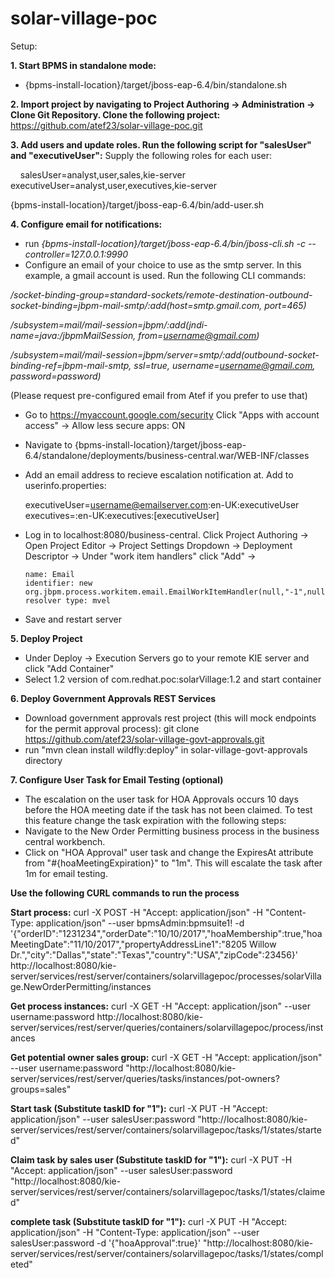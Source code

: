 # solar-village-poc

Setup:

**1. Start BPMS in standalone mode:**
  - {bpms-install-location}/target/jboss-eap-6.4/bin/standalone.sh

**2. Import project by navigating to Project Authoring -> Administration -> Clone Git Repository. Clone the following project:**
  https://github.com/atef23/solar-village-poc.git

**3. Add users and update roles. Run the following script for "salesUser" and "executiveUser":**
Supply the following roles for each user:
      
        salesUser=analyst,user,sales,kie-server
        executiveUser=analyst,user,executives,kie-server
      
{bpms-install-location}/target/jboss-eap-6.4/bin/add-user.sh

**4. Configure email for notifications:**
  - run *{bpms-install-location}/target/jboss-eap-6.4/bin/jboss-cli.sh -c --controller=127.0.0.1:9990*
  - Configure an email of your choice to use as the smtp server. In this example, a gmail account is used. Run the following    CLI commands:
  
  */socket-binding-group=standard-sockets/remote-destination-outbound-socket-binding=jbpm-mail-smtp/:add(host=smtp.gmail.com, port=465)*
  
 */subsystem=mail/mail-session=jbpm/:add(jndi-name=java:/jbpmMailSession, from=username@gmail.com)*  
 
 */subsystem=mail/mail-session=jbpm/server=smtp/:add(outbound-socket-binding-ref=jbpm-mail-smtp, ssl=true, username=username@gmail.com, password=password)*     
  
(Please request pre-configured email from Atef if you prefer to use that)

  - Go to https://myaccount.google.com/security Click "Apps with account access" -> Allow less secure apps: ON
  
  - Navigate to {bpms-install-location}/target/jboss-eap-6.4/standalone/deployments/business-central.war/WEB-INF/classes
  - Add an email address to recieve escalation notification at. Add to userinfo.properties:
      
      executiveUser=username@emailserver.com:en-UK:executiveUser
      executives=:en-UK:executives:[executiveUser]
      
  - Log in to localhost:8080/business-central. Click Project Authoring -> Open Project Editor -> Project Settings Dropdown ->       Deployment Descriptor -> Under "work item handlers" click "Add" -> 

        name: Email
        identifier: new org.jbpm.process.workitem.email.EmailWorkItemHandler(null,"-1",null,null,true)
        resolver type: mvel
        
  - Save and restart server
  
  
**5. Deploy Project**
- Under Deploy -> Execution Servers go to your remote KIE server and click "Add Container"
- Select 1.2 version of com.redhat.poc:solarVillage:1.2 and start container

**6. Deploy Government Approvals REST Services**
- Download government approvals rest project (this will mock endpoints for the permit approval process): git clone https://github.com/atef23/solar-village-govt-approvals.git
- run "mvn clean install wildfly:deploy" in solar-village-govt-approvals directory

**7. Configure User Task for Email Testing (optional)**
- The escalation on the user task for HOA Approvals occurs 10 days before the HOA meeting date if the task has not been claimed. To test this feature change the task expiration with the following steps:
- Navigate to the New Order Permitting business process in the business central workbench.
- Click on "HOA Approval" user task and change the ExpiresAt attribute from                              "#{hoaMeetingExpiration}" to "1m". This will escalate the task after 1m for email testing.

**Use the following CURL commands to run the process**

**Start process:**
curl -X POST -H "Accept: application/json" -H "Content-Type: application/json" --user bpmsAdmin:bpmsuite1! -d '{"orderID":"1231234","orderDate":"10/10/2017","hoaMembership":true,"hoaMeetingDate":"11/10/2017","propertyAddressLine1":"8205 Willow Dr.","city":"Dallas","state":"Texas","country":"USA","zipCode":23456}' http://localhost:8080/kie-server/services/rest/server/containers/solarvillagepoc/processes/solarVillage.NewOrderPermitting/instances

**Get process instances:**
curl -X GET -H "Accept: application/json" --user username:password http://localhost:8080/kie-server/services/rest/server/queries/containers/solarvillagepoc/process/instances

**Get potential owner sales group:**
curl -X GET -H "Accept: application/json" --user username:password "http://localhost:8080/kie-server/services/rest/server/queries/tasks/instances/pot-owners?groups=sales"

**Start task (Substitute taskID for "1"):**
curl -X PUT -H "Accept: application/json" --user salesUser:password "http://localhost:8080/kie-server/services/rest/server/containers/solarvillagepoc/tasks/1/states/started"

**Claim task by sales user (Substitute taskID for "1"):**
curl -X PUT -H "Accept: application/json" --user salesUser:password "http://localhost:8080/kie-server/services/rest/server/containers/solarvillagepoc/tasks/1/states/claimed"

**complete task (Substitute taskID for "1"):**
curl -X PUT -H "Accept: application/json" -H "Content-Type: application/json" --user salesUser:password -d '{"hoaApproval":true}' "http://localhost:8080/kie-server/services/rest/server/containers/solarvillagepoc/tasks/1/states/completed"
